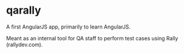 qarally
=======

A first AngularJS app, primarily to learn AngularJS.

Meant as an internal tool for QA staff to perform test cases using Rally (rallydev.com).
